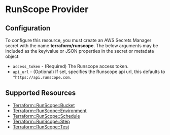 # RunScope Provider

## Configuration

To configure this resource, you must create an AWS Secrets Manager secret with the name **terraform/runscope**. The below arguments may be included as the key/value or JSON properties in the secret or metadata object:

* `access_token` - (Required) The Runscope access token.
* `api_url` - (Optional) If set, specifies the Runscope api url, this
   defaults to `"https://api.runscope.com`.


## Supported Resources

* [Terraform::RunScope::Bucket](../resources/runscope/Terraform-RunScope-Bucket/docs/README.md)
* [Terraform::RunScope::Environment](../resources/runscope/Terraform-RunScope-Environment/docs/README.md)
* [Terraform::RunScope::Schedule](../resources/runscope/Terraform-RunScope-Schedule/docs/README.md)
* [Terraform::RunScope::Step](../resources/runscope/Terraform-RunScope-Step/docs/README.md)
* [Terraform::RunScope::Test](../resources/runscope/Terraform-RunScope-Test/docs/README.md)
